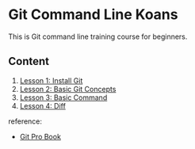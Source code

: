 # Git Command Line Koans
This is Git command line training course for beginners.

## Content
1. [Lesson 1: Install Git](lesson-1/install-git.md)
2. [Lesson 2: Basic Git Concepts](lesson-2/basic.md)
3. [Lesson 3: Basic Command](lesson-3)
4. [Lesson 4: Diff](lesson-4)





reference:
* [Git Pro Book](https://git-scm.com/book/en/v2)
